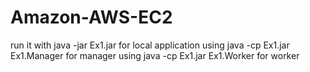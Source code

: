 # Amazon-AWS-EC2
run it with java -jar Ex1.jar for local application
using java -cp Ex1.jar Ex1.Manager for manager
using java -cp Ex1.jar Ex1.Worker for worker
